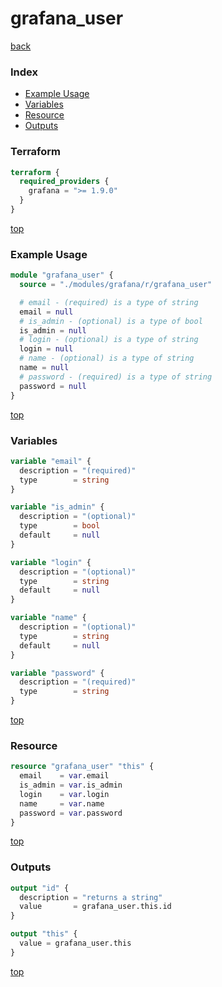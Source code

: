 # grafana_user

[back](../grafana.md)

### Index

- [Example Usage](#example-usage)
- [Variables](#variables)
- [Resource](#resource)
- [Outputs](#outputs)

### Terraform

```terraform
terraform {
  required_providers {
    grafana = ">= 1.9.0"
  }
}
```

[top](#index)

### Example Usage

```terraform
module "grafana_user" {
  source = "./modules/grafana/r/grafana_user"

  # email - (required) is a type of string
  email = null
  # is_admin - (optional) is a type of bool
  is_admin = null
  # login - (optional) is a type of string
  login = null
  # name - (optional) is a type of string
  name = null
  # password - (required) is a type of string
  password = null
}
```

[top](#index)

### Variables

```terraform
variable "email" {
  description = "(required)"
  type        = string
}

variable "is_admin" {
  description = "(optional)"
  type        = bool
  default     = null
}

variable "login" {
  description = "(optional)"
  type        = string
  default     = null
}

variable "name" {
  description = "(optional)"
  type        = string
  default     = null
}

variable "password" {
  description = "(required)"
  type        = string
}
```

[top](#index)

### Resource

```terraform
resource "grafana_user" "this" {
  email    = var.email
  is_admin = var.is_admin
  login    = var.login
  name     = var.name
  password = var.password
}
```

[top](#index)

### Outputs

```terraform
output "id" {
  description = "returns a string"
  value       = grafana_user.this.id
}

output "this" {
  value = grafana_user.this
}
```

[top](#index)